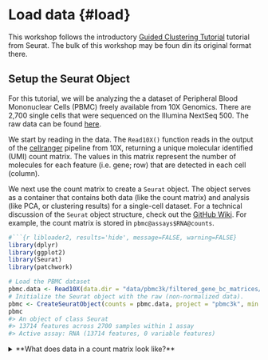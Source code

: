 # Load data {#load}


This workshop follows the introductory [Guided Clustering Tutorial](https://satijalab.org/seurat/articles/pbmc3k_tutorial.html) tutorial from Seurat. 
The bulk of this workshop may be foun din its original format there.


## Setup the Seurat Object

For this tutorial, we will be analyzing the a dataset of Peripheral Blood Mononuclear Cells (PBMC) freely available from 10X Genomics. There are 2,700 single cells that were sequenced on the Illumina NextSeq 500. The raw data can be found [here](https://cf.10xgenomics.com/samples/cell/pbmc3k/pbmc3k_filtered_gene_bc_matrices.tar.gz).

We start by reading in the data. The `Read10X()` function reads in the output of the [cellranger](https://support.10xgenomics.com/single-cell-gene-expression/software/pipelines/latest/what-is-cell-ranger) pipeline from 10X, returning a unique molecular identified (UMI) count matrix. The values in this matrix represent the number of molecules for each feature (i.e. gene; row) that are detected in each cell (column).

We next use the count matrix to create a `Seurat` object. The object serves as a container that contains both data (like the count matrix) and analysis (like PCA, or clustering results) for a single-cell dataset. For a technical discussion of the `Seurat` object structure, check out the [GitHub Wiki](https://github.com/satijalab/seurat/wiki). For example, the count matrix is stored in `pbmc@assays$RNA@counts`.






```r
#```{r libloader2, results='hide', message=FALSE, warning=FALSE} 
library(dplyr)
library(ggplot2)
library(Seurat)
library(patchwork)
```


```r
# Load the PBMC dataset
pbmc.data <- Read10X(data.dir = "data/pbmc3k/filtered_gene_bc_matrices/hg19/")
# Initialize the Seurat object with the raw (non-normalized data).
pbmc <- CreateSeuratObject(counts = pbmc.data, project = "pbmc3k", min.cells = 3, min.features = 200)
pbmc
#> An object of class Seurat 
#> 13714 features across 2700 samples within 1 assay 
#> Active assay: RNA (13714 features, 0 variable features)
```

<details>
  <summary>**What does data in a count matrix look like?**</summary>


```r
# Lets examine a few genes in the first thirty cells
pbmc.data[c("CD3D","TCL1A","MS4A1"), 1:30]
#> 3 x 30 sparse Matrix of class "dgCMatrix"
#>    [[ suppressing 30 column names 'AAACATACAACCAC-1', 'AAACATTGAGCTAC-1', 'AAACATTGATCAGC-1' ... ]]
#>                                                            
#> CD3D  4 . 10 . . 1 2 3 1 . . 2 7 1 . . 1 3 . 2  3 . . . . .
#> TCL1A . .  . . . . . . 1 . . . . . . . . . . .  . 1 . . . .
#> MS4A1 . 6  . . . . . . 1 1 1 . . . . . . . . . 36 1 2 . . 2
#>              
#> CD3D  3 4 1 5
#> TCL1A . . . .
#> MS4A1 . . . .
```

The `.` values in the matrix represent 0s (no molecules detected). Since most values in an scRNA-seq matrix are 0,  Seurat uses a sparse-matrix representation whenever possible. This results in significant memory and speed savings for Drop-seq/inDrop/10x data.


```r
dense.size <- object.size(as.matrix(pbmc.data))
dense.size
#> 709591472 bytes
sparse.size <- object.size(pbmc.data)
sparse.size
#> 29905192 bytes
dense.size / sparse.size
#> 23.7 bytes
```

</details>



